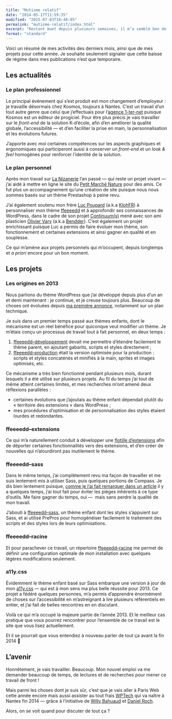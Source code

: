 ```yaml
---
title: "Mutisme relatif"
date: "2014-05-17T11:59:35"
modified: "2015-07-03T10:48:05"
permalink: "mutisme-relatif/index.html"
excerpt: "Restant muet depuis plusieurs semaines, il m’a semblé bon de faire un point sur le pourquoi du comment. Les changements opérés en quelques mois, les nouveautés à afficher ainsi que les projets en cours et à venir devraient me permettre de me projeter dans cette année qui s’annonce très riche ! [Lire la suite de «&nbsp;Mutisme relatif&nbsp;» →](https://www.ffoodd.fr/mutisme-relatif/)"
format: "standard"
---
```

Voici un&nbsp;résumé de&nbsp;mes activités des derniers mois, ainsi que de mes projets pour cette année. Je souhaite seulement signaler que cette baisse de régime dans mes publications n’est que temporaire.

## Les actualités

### Le plan professionnel

Le principal événement&nbsp;qui s’est produit&nbsp;est mon changement d’employeur&nbsp;: je travaille désormais chez Kosmos, toujours à Nantes. C’est un travail d’un tout autre genre que celui que j’effectuais pour l’[agence 1-ter-net](http://www.1-ter-net.com "(nouvelle fenêtre)")&nbsp;puisque Kosmos est un éditeur de progiciel. Pour être plus précis je vais travailler sur le _front-end_ de la solution K-d’école, afin d’en améliorer la qualité globale, l’accessibilité —&nbsp;et d’en faciliter la prise en main, la personnalisation et les évolutions futures.

J’apporte avec moi certaines compétences sur les aspects graphiques et ergonomiques qui participeront aussi à conserver un _front-end_ et un _look & feel_ homogènes pour&nbsp;renforcer l’identité de la solution.

### Le plan personnel

Après mon travail sur [La Nizanerie](http://www.lanizanerie.com) l’an passé —&nbsp;qui reste un projet vivant&nbsp;— j’ai aidé à mettre en ligne le site du [Petit Marché Nature](http://aupetitmarchenature.fr/)&nbsp;pour des amis. Ce fut plus un accompagnement qu’une création de site puisque nous nous sommes basés sur un thème Prestashop à peine revu.

J’ai également soutenu mon frère [Luc Poupard](http://www.kloh.ch)&nbsp;(a.k.a [KlohFR](https://twitter.com/klohFR)) à personnaliser mon thème [ffeeeedd](https://github.com/ffoodd/ffeeeedd) et à approfondir ses connaissances de WordPress, dans le cadre de son projet [Continuum(s)](http://continuums.ma3yt.com/)&nbsp;mené avec son ami plasticien&nbsp;[Olivier Vary](http://www.olivier-vary.com/)&nbsp;(a.k.a [Bendder](https://twitter.com/Bendder08)). C’est également un projet enrichissant puisque Luc a permis de faire évoluer mon thème, son fonctionnement et certaines extensions et ainsi gagner en qualité et en souplesse.

Ce qui m’amène aux projets personnels qui m’occupent, depuis longtemps et _a priori_ encore pour un bon moment.

## Les projets

### Les origines en 2013

Nous parlions du thème WordPress que j’ai développé depuis plus d’un an et demi maintenant&nbsp;: je continue, et je creuse toujours plus. Beaucoup de choses ont évoluées depuis [ma première annonce](https://www.ffoodd.fr/a-venir-ffeeeedd/ "À venir : ffeeeedd"), notamment sur un plan technique.

Je suis dans un premier temps passé aux thèmes enfants, dont le mécanisme est un réel bénéfice pour quiconque veut modifier un thème. Je m’étais conçu un processus de travail tout à fait personnel, en deux temps&nbsp;:

1.  [ffeeeedd–développement](https://github.com/ffoodd/ffeeeedd--developpement)&nbsp;devait me permettre d’étendre facilement le thème parent, en ajoutant gabarits, scripts et styles directement&nbsp;;
2.  [ffeeeedd–production](https://github.com/ffoodd/ffeeeedd--production)&nbsp;était la version optimisée pour la production&nbsp;: scripts et styles concaténés et minifiés à la main, sprites et images optimisés, etc.

Ce mécanisme a très bien fonctionné pendant plusieurs mois, durant lesquels il a été utilisé sur plusieurs projets. Au fil du temps j’ai tout de même atteint certaines limites, et mes recherches m’ont amené deux réflexions parallèles&nbsp;:

* certaines évolutions que j’ajoutais au thème enfant dépendait plutôt du «&nbsp;territoire des extensions&nbsp;» dans WordPress&nbsp;;
* mes procédures d’optimisation et de personnalisation des styles étaient lourdes et redondantes.

### ffeeeedd–extensions

Ce qui m’a naturellement conduit à développer une [flotille d’extensions](https://github.com/ffoodd/ffeeeedd--extensions) afin de déporter certaines fonctionnalités vers des extensions, et d’en créer de nouvelles qui n’alourdiront pas inutilement le thème.

### ffeeeedd–sass

Dans le même temps, j’ai complètement revu ma façon de travailler et me suis lentement mis à utiliser Sass, puis quelques portions de Compass. Je dis bien lentement puisque, [comme je l’ai fait remarquer dans un article](https://www.ffoodd.fr/sass-commencez-par-les-deux-s/ "Sass : commencez par les deux « S »") il y a quelques temps, j’ai tout fait pour éviter les pièges inhérents à ce type d’outils. Me faire gagner du temps, oui —&nbsp; mais sans perdre la qualité de mon travail.

J’abouti à [ffeeeedd–sass](https://github.com/ffoodd/ffeeeedd--sass), un thème enfant dont les styles s’appuient sur Sass, et ai utilisé PrePros pour homogénéiser facilement le traitement des scripts et des styles lors de leurs optimisations.

### ffeeeedd–racine

Et pour parachever ce travail, un répertoire [ffeeeedd–racine](https://github.com/ffoodd/ffeeeedd--racine) me permet de définir une configuration optimale de mon installation avec quelques légères modifications seulement.

### a11y.css

Évidemment le thème enfant basé sur Sass embarque une version à jour de mon [a11y.css](https://github.com/ffoodd/a11y.css) —&nbsp;qui est à mon sens ma plus belle réussite pour 2013. Ce projet a fédéré quelques personnes, m’a permis d’apprendre énormément de choses sur l’accessibilité en m’astreignant à lire plusieurs référentiels en entier, et j’ai fait de belles rencontres en en discutant.

Voilà ce qui m’a occupé la majeure partie de l’année 2013. Et le meilleur cas pratique que vous pourrez rencontrer pour l’ensemble de ce travail est le site que vous lisez actuellement.

Et il se pourrait que vous entendiez à nouveau parler de tout ça avant la fin 2014 🙂

## L’avenir

Honnêtement, je vais travailler. Beaucoup. Mon nouvel emploi va me demander beaucoup de temps, de lectures et de recherches pour mener ce travail de front !

Mais parmi les choses dont je suis sûr, c’est que je vais aller à Paris Web cette année encore mais aussi assister au tout frais [WPTech](https://twitter.com/WPTechNantes) qui va naître à Nantes fin 2014 —&nbsp;grâce à l’initiative de [Willy Bahuaud](http://www.wabeo.fr) et [Daniel Roch](http://www.seomix.fr).

Alors, on se voit quand pour discuter de tout ça ?
